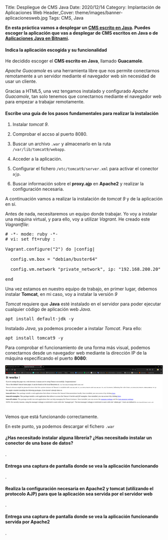 Title: Despliegue de CMS Java
Date: 2020/12/14
Category: Implantación de Aplicaciones Web
Header_Cover: theme/images/banner-aplicacionesweb.jpg
Tags: CMS, Java

**En esta práctica vamos a desplegar un [CMS escrito en Java](https://java-source.net/open-source/content-managment-systems). Puedes escoger la aplicación que vas a desplegar de CMS escritos en Java o de [Aplicaciones Java en Bitnami](https://bitnami.com/tag/java).**

#### Indica la aplicación escogida y su funcionalidad

He decidido escoger el **CMS escrito en Java**, llamado **Guacamole**.

*Apache Guacamole* es una herramienta libre que nos permite conectarnos remotamente a un servidor mediante el navegador web sin necesidad de usar un cliente.

Gracias a HTML5, una vez tengamos instalado y configurado *Apache Guacamole*, tan solo tenemos que conectarnos mediante el navegador web para empezar a trabajar remotamente.


#### Escribe una guía de los pasos fundamentales para realizar la instalación

1. Instalar *tomcat 9*.

2. Comprobar el accso al puerto 8080.

3. Buscar un archivo `.war` y almacenarlo en la ruta `/var/lib/tomcat9/webapp`.

4. Acceder a la aplicación.

5. Configurar el fichero `/etc/tomcat9/server.xml` para activar el conector `ajp`.

6. Buscar información sobre el **proxy.ajp** en **Apache2** y realizar la configuración necesaria.

A continuación vamos a realizar la instalación de *tomcat 9* y de la aplicación en sí.

Antes de nada, necesitaremos un equipo donde trabajar. Yo voy a instalar una máquina virtual, y para ello, voy a utilizar *Vagrant*. He creado este *Vagrantfile*:

<pre>
# -*- mode: ruby -*-
# vi: set ft=ruby :

Vagrant.configure("2") do |config|

  config.vm.box = "debian/buster64"

  config.vm.network "private_network", ip: "192.168.200.20"

end
</pre>

Una vez estamos en nuestro equipo de trabajo, en primer lugar, debemos instalar **Tomcat**, en mi caso, voy a instalar la versión *9*

*Tomcat* requiere que **Java** esté instalado en el servidor para poder ejecutar cualquier código de aplicación web *Java*.

<pre>
apt install default-jdk -y
</pre>

Instalado *Java*, ya podemos proceder a instalar *Tomcat*. Para ello:

<pre>
apt install tomcat9 -y
</pre>

Para comprobar el funcionamiento de una forma más visual, podemos conectarnos desde un navegador web mediante la dirección IP de la máquina especificando el puerto **8080**:

![.](images/iaw_despliegue_de_CMS_Java/tomcat8080.png)

Vemos que está funcionando correctamente.

En este punto, ya podemos descargar el fichero `.war`

























#### ¿Has necesitado instalar alguna librería? ¿Has necesitado instalar un conector de una base de datos?

.

#### Entrega una captura de pantalla donde se vea la aplicación funcionando

.

#### Realiza la configuración necesaria en Apache2 y tomcat (utilizando el protocolo AJP) para que la aplicación sea servida por el servidor web

.

#### Entrega una captura de pantalla donde se vea la aplicación funcionando servida por Apache2

.

